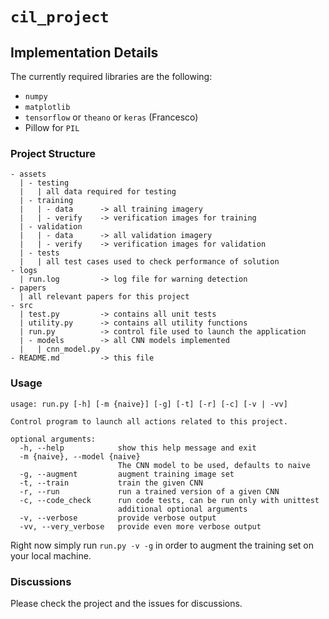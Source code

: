 # `cil_project`

## Implementation Details
The currently required libraries are the following:

- `numpy`
- `matplotlib`
- `tensorflow` or `theano` or `keras` (Francesco)
- Pillow for `PIL`

### Project Structure
```
- assets
  | - testing
  |   | all data required for testing
  | - training
  |   | - data      -> all training imagery
  |   | - verify    -> verification images for training
  | - validation
  |   | - data      -> all validation imagery
  |   | - verify    -> verification images for validation
  | - tests
  |   | all test cases used to check performance of solution
- logs
  | run.log         -> log file for warning detection
- papers
  | all relevant papers for this project
- src
  | test.py         -> contains all unit tests
  | utility.py      -> contains all utility functions
  | run.py          -> control file used to launch the application
  | - models        -> all CNN models implemented
  |   | cnn_model.py
- README.md         -> this file
```

### Usage
```
usage: run.py [-h] [-m {naive}] [-g] [-t] [-r] [-c] [-v | -vv]

Control program to launch all actions related to this project.

optional arguments:
  -h, --help            show this help message and exit
  -m {naive}, --model {naive}
                        The CNN model to be used, defaults to naive
  -g, --augment         augment training image set
  -t, --train           train the given CNN
  -r, --run             run a trained version of a given CNN
  -c, --code_check      run code tests, can be run only with unittest
                        additional optional arguments
  -v, --verbose         provide verbose output
  -vv, --very_verbose   provide even more verbose output
```

Right now simply run `run.py -v -g` in order to augment the training set on your local machine.

### Discussions
Please check the project and the issues for discussions.
